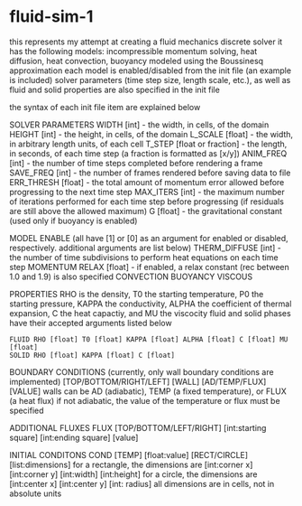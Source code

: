 # fluid-sim-1
this represents my attempt at creating a fluid mechanics discrete solver
it has the following models:
	incompressible momentum solving,
	heat diffusion,
	heat convection,
	buoyancy modeled using the Boussinesq approximation
each model is enabled/disabled from the init file (an example is included)
solver parameters (time step size, length scale, etc.), as well as fluid and solid properties are also specified in the init file

the syntax of each init file item are explained below

SOLVER PARAMETERS
	WIDTH [int] - the width, in cells, of the domain
	HEIGHT [int] - the height, in cells, of the domain
	L_SCALE [float] - the width, in arbitrary length units, of each cell
	T_STEP [float or fraction] - the length, in seconds, of each time step (a fraction is formatted as [x/y])
	ANIM_FREQ [int] - the number of time steps completed before rendering a frame
	SAVE_FREQ [int] - the number of frames rendered before saving data to file
	ERR_THRESH [float] - the total amount of momentum error allowed before progressing to the next time step
	MAX_ITERS [int] - the maximum number of iterations performed for each time step before progressing (if residuals are still above the allowed maximum)
	G [float] - the gravitational constant (used only if buoyancy is enabled)

MODEL ENABLE (all have [1] or [0] as an argument for enabled or disabled, respectively. additional arguments are list below)
	THERM_DIFFUSE [int] - the number of time subdivisions to perform heat equations on each time step
	MOMENTUM RELAX [float] - if enabled, a relax constant (rec between 1.0 and 1.9) is also specified
	CONVECTION
	BUOYANCY
	VISCOUS

PROPERTIES
	RHO is the density, T0 the starting temperature, P0 the starting pressure,
	KAPPA the conductivity, ALPHA the coefficient of thermal expansion,
	C the heat capactiy, and MU the viscocity
	fluid and solid phases have their accepted arguments listed below

	FLUID RHO [float] T0 [float] KAPPA [float] ALPHA [float] C [float] MU [float]
	SOLID RHO [float] KAPPA [float] C [float]

BOUNDARY CONDITIONS (currently, only wall boundary conditions are implemented)
	[TOP/BOTTOM/RIGHT/LEFT] [WALL] [AD/TEMP/FLUX] [VALUE]
	walls can be AD (adiabatic), TEMP (a fixed temperature), or FLUX (a heat flux)
	if not adiabatic, the value of the temperature or flux must be specified

ADDITIONAL FLUXES
	FLUX [TOP/BOTTOM/LEFT/RIGHT] [int:starting square] [int:ending square] [value]

INITIAL CONDITONS
	COND [TEMP] [float:value] [RECT/CIRCLE] [list:dimensions]
	for a rectangle, the dimensions are [int:corner x] [int:corner y] [int:width] [int:height]
	for a circle, the dimensions are [int:center x] [int:center y] [int: radius]
	all dimensions are in cells, not in absolute units
